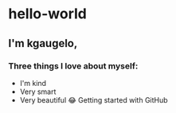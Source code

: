 # hello-world
## I'm kgaugelo,
### Three things I love about myself:
- I'm kind
- Very smart
- Very beautiful :joy:
Getting started with GitHub
